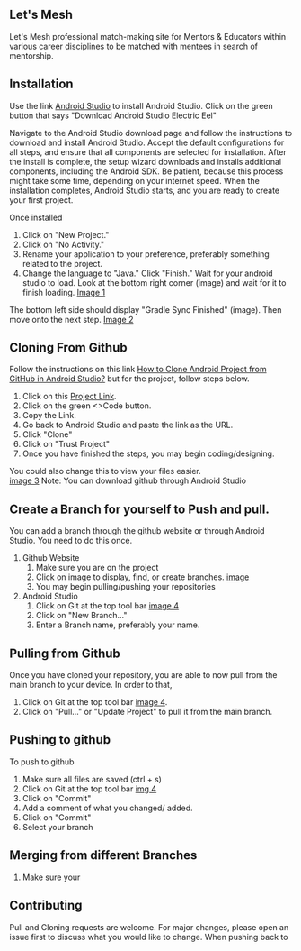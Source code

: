 ## Let's Mesh

Let's Mesh professional match-making site for Mentors & Educators within various career disciplines to be matched with mentees in search of mentorship.

## Installation

Use the link [Android Studio](https://developer.android.com/studio) to install Android Studio.
Click on the green button that says "Download Android Studio Electric Eel"

Navigate to the Android Studio download page and follow the instructions to download and install 
Android Studio. Accept the default configurations for all steps, and ensure that all components are 
selected for installation. After the install is complete, the setup wizard downloads and installs 
additional components, including the Android SDK. Be patient, because this process might take some 
time, depending on your internet speed. When the installation completes, Android Studio starts, and 
you are ready to create your first project.

Once installed
1. Click on "New Project."
2. Click on "No Activity." 
3. Rename your application to your preference, preferably something related to the project. 
4. Change the language to "Java." Click "Finish."
Wait for your android studio to load. Look at the bottom right corner (image) and wait for it to finish loading. [Image 1](Readme/load.png)

The bottom left side should display "Gradle Sync Finished" (image). Then move onto the next step. [Image 2](Readme/GradleSync.png)

## Cloning From Github
Follow the instructions on this link [How to Clone Android Project from GitHub in Android Studio?](https://www.geeksforgeeks.org/how-to-clone-android-project-from-github-in-android-studio/)
but for the project, follow steps below.
1. Click on this [Project Link](https://github.com/rllov/LetsMeshProject.git).
2. Click on the green <>Code button.
3. Copy the Link.
4. Go back to Android Studio and paste the link as the URL.
5. Click "Clone"
6. Click on "Trust Project"
7. Once you have finished the steps, you may begin coding/designing.

You could also change this to view your files easier.<br /> [image 3](Readme/androidToProject.png)
Note: You can download github through Android Studio

## Create a Branch for yourself to Push and pull.
You can add a branch through the github website or through Android Studio. You need to do this once.
1. Github Website
   1. Make sure you are on the project
   2. Click on image to display, find, or create branches. [image](Readme/gitBranches.png)
   3. You may begin pulling/pushing your repositories
2. Android Studio
   1. Click on Git at the top tool bar [image 4](Readme/gitToolBar.png)
   2. Click on "New Branch..."
   3. Enter a Branch name, preferably your name.
  
## Pulling from Github
Once you have cloned your repository, you are able to now pull from the main branch to your device. 
In order to that,
1. Click on Git at the top tool bar [image 4](Readme/gitToolBar.png).
2. Click on "Pull..." or "Update Project" to pull it from the main branch.



## Pushing to github
To push to github
1. Make sure all files are saved (ctrl + s)
2. Click on Git at the top tool bar [img 4](Readme/gitToolBar.png)
3. Click on "Commit"
4. Add a comment of what you changed/ added.
5. Click on "Commit"
6. Select your branch

## Merging from different Branches
1. Make sure your 

## Contributing

Pull and Cloning requests are welcome. For major changes, please open an issue first
to discuss what you would like to change. When pushing back to 


